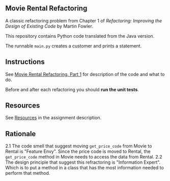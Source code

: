 ## Movie Rental Refactoring

A classic refactoring problem from Chapter 1 of
_Refactoring: Improving the Design of Existing Code_ by Martin Fowler.  

This repository contains Python code translated from the Java version.

The runnable `main.py` creates a customer and prints a statement.


## Instructions

See [Movie Rental Refactoring, Part 1](https://cpske.github.io/ISP/assignment/movierental/movierental-part1) for description of the code and what to do.

Before and after each refactoring you should **run the unit tests**.

## Resources

See [Resources](https://cpske.github.io/ISP/assignment/movierental/movierental-part1#resources) in the assignment description.

## Rationale
2.1 The code smell that suggest moving `get_price_code` from Movie to Rental is "Feature Envy". Since the price code is moved to Rental, the `get_price_code` method in Movie needs to access the data from Rental.
2.2 The design principle that suggest this refractoring is "Information Expert". Which is to put a method in a class that has the most information needed to perform that method.